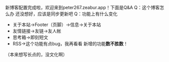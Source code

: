 新博客配置完成啦，欢迎来到peter267.zeabur.app！下面是Q&A
Q：这个博客怎么办
还没想好，应该是同步更新吧
Q：功能上有什么变化
- 关于本站→Footer（页脚）→信息→关于本站
- 友情链接→友链→友人帐
- 思考箱→即刻短文
- RSS→这个功能有点bug，我再看看
新增的功能**数不胜数**！

（本来想写长点的，没文化啊）